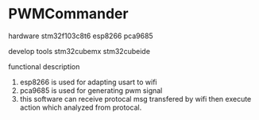 # PWMCommander

hardware
stm32f103c8t6
esp8266
pca9685

develop tools
stm32cubemx
stm32cubeide

functional description
1. esp8266 is used for adapting usart to wifi
2. pca9685 is used for generating pwm signal
3. this software can receive protocal msg transfered by wifi then execute action which analyzed from protocal.
